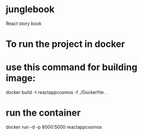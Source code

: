 # junglebook
React story book

# To run the project in docker
# use this command for building image:
docker build -t reactappcosmos -f ./Dockerfile .

# run the container
docker run -d -p 8000:5000 reactappcosmos


